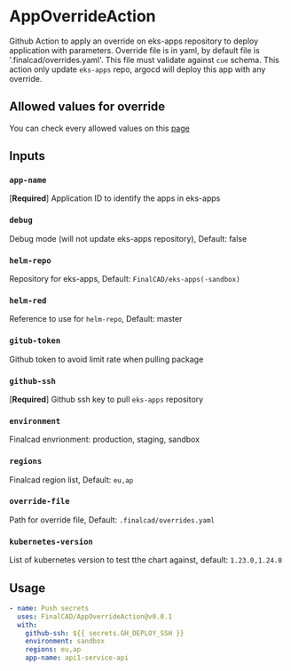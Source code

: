 # AppOverrideAction

Github Action to apply an override on eks-apps repository to deploy application with parameters.
Override file is in yaml, by default file is '.finalcad/overrides.yaml'.
This file must validate against `cue` schema.
This action only update `eks-apps` repo, argocd will deploy this app with any override.

## Allowed values for override

You can check every allowed values on this [page](https://finalcad.atlassian.net/wiki/spaces/INFRA/pages/3752656915/Override+parameters)

## Inputs
### `app-name`
[**Required**] Application ID to identify the apps in eks-apps

### `debug`
Debug mode (will not update eks-apps repository), Default: false

### `helm-repo`
Repository for eks-apps, Default: `FinalCAD/eks-apps(-sandbox)`

### `helm-red`
Reference to use for `helm-repo`, Default: master

### `gitub-token`
Github token to avoid limit rate when pulling package

### `github-ssh`
[**Required**] Github ssh key to pull `eks-apps` repository

### `environment`
Finalcad envrionment: production, staging, sandbox

### `regions`
Finalcad region list, Default: `eu,ap`

### `override-file`
Path for override file, Default: `.finalcad/overrides.yaml`

### `kubernetes-version`
List of kubernetes version to test tthe chart against, default: `1.23.0,1.24.0`

## Usage

```yaml
- name: Push secrets
  uses: FinalCAD/AppOverrideAction@v0.0.1
  with:
    github-ssh: ${{ secrets.GH_DEPLOY_SSH }}
    environment: sandbox
    regions: eu,ap
    app-name: api1-service-api
```
